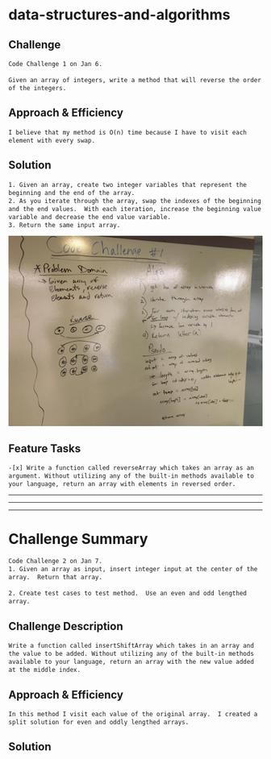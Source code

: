 # data-structures-and-algorithms


## Challenge
    Code Challenge 1 on Jan 6. 

    Given an array of integers, write a method that will reverse the order of the integers.

## Approach & Efficiency
    I believe that my method is O(n) time because I have to visit each element with every swap.  

## Solution
    1. Given an array, create two integer variables that represent the beginning and the end of the array.  
    2. As you iterate through the array, swap the indexes of the beginning and the end values.  With each iteration, increase the beginning value variable and decrease the end value variable.
    3. Return the same input array.


![](https://github.com/micahThor/data-structures-and-algorithms/blob/master/assets/array-reversed.jpg)

## Feature Tasks
    -[x] Write a function called reverseArray which takes an array as an argument. Without utilizing any of the built-in methods available to your language, return an array with elements in reversed order.


---
---
---

# Challenge Summary
    Code Challenge 2 on Jan 7. 
    1. Given an array as input, insert integer input at the center of the array.  Return that array.

    2. Create test cases to test method.  Use an even and odd lengthed array.




## Challenge Description
    Write a function called insertShiftArray which takes in an array and the value to be added. Without utilizing any of the built-in methods available to your language, return an array with the new value added at the middle index. 

## Approach & Efficiency
    In this method I visit each value of the original array.  I created a split solution for even and oddly lengthed arrays.

## Solution
<!-- Embedded whiteboard image -->
